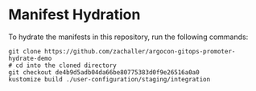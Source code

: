 # Manifest Hydration

To hydrate the manifests in this repository, run the following commands:

```shell
git clone https://github.com/zachaller/argocon-gitops-promoter-hydrate-demo
# cd into the cloned directory
git checkout de4b9d5adb04da66be80775383d0f9e26516a0a0
kustomize build ./user-configuration/staging/integration
```
